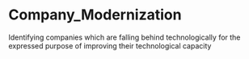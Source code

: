 # Company_Modernization
Identifying companies which are falling behind technologically for the expressed purpose of improving their technological capacity 
